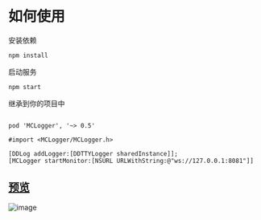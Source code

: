 # 如何使用

安装依赖

```bash
npm install
```

启动服务
```bash
npm start
```

继承到你的项目中

```objc

pod 'MCLogger', '~> 0.5'

#import <MCLogger/MCLogger.h>

[DDLog addLogger:[DDTTYLogger sharedInstance]];
[MCLogger startMonitor:[NSURL URLWithString:@"ws://127.0.0.1:8081"]]
```


## [预览](http://127.0.0.1:8000)

![image](https://user-images.githubusercontent.com/8289395/58154303-e4b39a80-7ca3-11e9-80ca-b8e0af1b0ec8.png)
